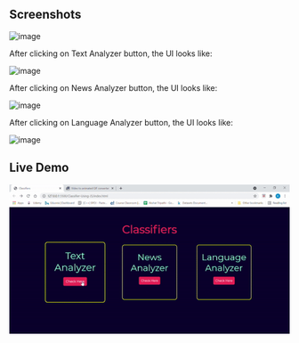 

## Screenshots

![image](https://user-images.githubusercontent.com/52875298/127028100-5dbf0b20-19ee-4a1f-9c8c-038c10d9e805.png)

After clicking on Text Analyzer button, the UI looks like:

![image](https://user-images.githubusercontent.com/52875298/127028238-59450963-7afa-4765-b90f-7aca79831bca.png)

After clicking on News Analyzer button, the UI looks like:

![image](https://user-images.githubusercontent.com/52875298/127028901-52e8a8ac-9e24-48d8-b1ae-1b57980c7bf4.png)

After clicking on Language Analyzer button, the UI looks like:

![image](https://user-images.githubusercontent.com/52875298/127029532-f7ba842d-f646-4c06-b3bf-da156c812f5b.png)

## Live Demo

<img src="./demo.gif" />
